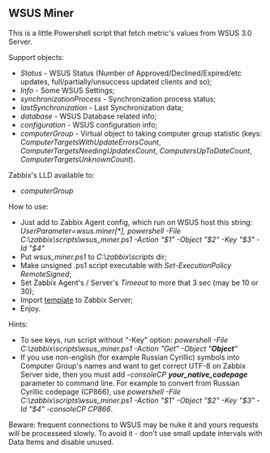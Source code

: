 ## WSUS Miner 
This is a little Powershell script that fetch metric's values from WSUS 3.0 Server.

Support objects:
- _Status_ - WSUS Status (Number of Approved/Declined/Expired/etc updates, full/partially/unsuccess updated clients and so);
- _Info_ - Some WSUS Settings;
- _synchronizationProcess_ - Synchronization process status;
- _lastSynchronization_ - Last Synchronization data;
- _database_ - WSUS Database related info;
- _configuration_ - WSUS configuration info;
- _computerGroup_ - Virtual object to taking computer group statistic (keys: _ComputerTargetsWithUpdateErrorsCount_, _ComputerTargetsNeedingUpdatesCount_, _ComputersUpToDateCount_, _ComputerTargetsUnknownCount_).

Zabbix's LLD available to:
- _computerGroup_ 

How to use:
- Just add to Zabbix Agent config, which run on WSUS host this string: _UserParameter=wsus.miner[*], powershell -File C:\zabbix\scripts\wsus_miner.ps1 -Action "$1" -Object "$2" -Key "$3" -Id "$4"_ 
- Put _wsus_miner.ps1_ to _C:\zabbix\scripts_ dir;
- Make unsigned .ps1 script executable with _Set-ExecutionPolicy RemoteSigned_;
- Set Zabbix Agent's / Server's _Timeout_ to more that 3 sec (may be 10 or 30);
- Import [template](https://github.com/zbx-sadman/wsus_miner/tree/master/Zabbix_Templates) to Zabbix Server;
- Enjoy.

Hints:
- To see keys, run script without "-Key" option: _powershell -File C:\zabbix\scripts\wsus_miner.ps1 -Action "Get" -Object "**Object**"_
- If you use non-english (for example Russian Cyrillic) symbols into Computer Group's names and want to get correct UTF-8 on Zabbix Server side, then you must add _-consoleCP **your_native_codepage**_ parameter to command line. For example to convert from Russian Cyrillic codepage (CP866), use _powershell -File C:\zabbix\scripts\wsus_miner.ps1 -Action "$1" -Object "$2" -Key "$3" -Id "$4" -consoleCP CP866_.

Beware: frequent connections to WSUS may be nuke it and yours requests will be processeed slowly. To avoid it - don't use small update intervals with Data Items and disable unused.

